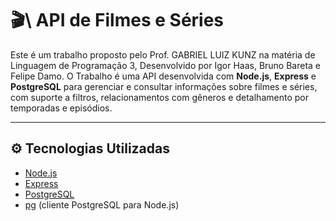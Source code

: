 # 🎬\ API de Filmes e Séries

Este é um trabalho proposto pelo Prof. GABRIEL LUIZ KUNZ na matéria de Linguagem de Programação 3, Desenvolvido por Igor Haas, Bruno Bareta e Felipe Damo. O Trabalho é uma API desenvolvida com **Node.js**, **Express** e **PostgreSQL** para gerenciar e consultar informações sobre filmes e séries, com suporte a filtros, relacionamentos com gêneros e detalhamento por temporadas e episódios.

---

## ⚙️ Tecnologias Utilizadas

- [Node.js](https://nodejs.org/)
- [Express](https://expressjs.com/)
- [PostgreSQL](https://www.postgresql.org/)
- [pg](https://node-postgres.com/) (cliente PostgreSQL para Node.js)